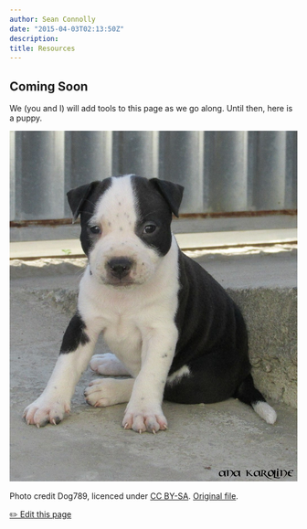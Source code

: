 ```yaml
---
author: Sean Connolly
date: "2015-04-03T02:13:50Z"
description:
title: Resources
---
```


## Coming Soon

We (you and I) will add tools to this page as we go along. Until then, here is a puppy.

![puppy](/page/files/puppy.jpg)

Photo credit Dog789, licenced under <a href="https://creativecommons.org/licenses/by-sa/4.0">CC BY-SA</a>. <a href="https://upload.wikimedia.org/wikipedia/commons/c/c1/Dog_black_and_white_puppy.jpg">Original file</a>.

<p class="edit-page">
  <a href="https://github.com/stri-con/ecodet2020/blob/master/content/page/resources.md">
    <i class="fas fa-pen pr-2"></i> ✏️ Edit this page
  </a>
</p>
